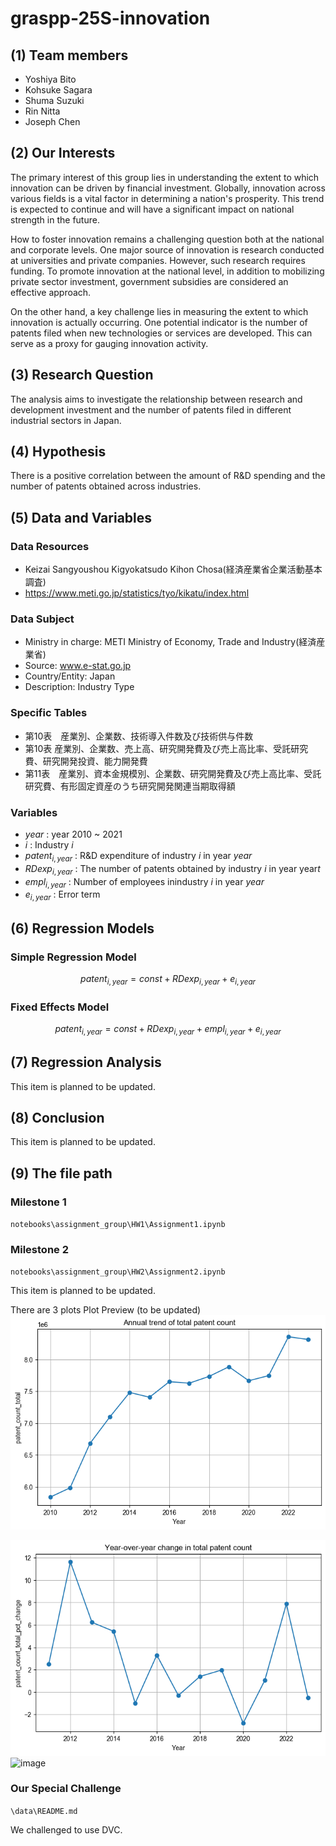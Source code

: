 # graspp-25S-innovation

## (1) Team members

- Yoshiya Bito
- Kohsuke Sagara
- Shuma Suzuki
- Rin Nitta
- Joseph Chen

## (2) Our Interests

The primary interest of this group lies in understanding the extent to which innovation can be driven by financial investment.
Globally, innovation across various fields is a vital factor in determining a nation's prosperity. This trend is expected to continue and will have a significant impact on national strength in the future.

How to foster innovation remains a challenging question both at the national and corporate levels. One major source of innovation is research conducted at universities and private companies. However, such research requires funding. To promote innovation at the national level, in addition to mobilizing private sector investment, government subsidies are considered an effective approach.

On the other hand, a key challenge lies in measuring the extent to which innovation is actually occurring. One potential indicator is the number of patents filed when new technologies or services are developed. This can serve as a proxy for gauging innovation activity.

## (3) Research Question

The analysis aims to investigate the relationship between research and development investment and the number of patents filed in different industrial sectors in Japan.

## (4) Hypothesis

There is a positive correlation between the amount of R&D spending and the number of patents obtained across industries.

## (5) Data and Variables

### Data Resources

- Keizai Sangyoushou Kigyokatsudo Kihon Chosa(経済産業省企業活動基本調査)
- https://www.meti.go.jp/statistics/tyo/kikatu/index.html

### Data Subject

- Ministry in charge: METI Ministry of Economy, Trade and Industry(経済産業省)
- Source: www.e-stat.go.jp
- Country/Entity: Japan
- Description: Industry Type

### Specific Tables

- 第10表　産業別、企業数、技術導入件数及び技術供与件数
- 第10表  産業別、企業数、売上高、研究開発費及び売上高比率、受託研究費、研究開発投資、能力開発費
- 第11表　産業別、資本金規模別、企業数、研究開発費及び売上高比率、受託研究費、有形固定資産のうち研究開発関連当期取得額

### Variables

- $year$ : year 2010 ~ 2021
- $i$ : Industry $i$
- $patent_{i, year}$ : R&D expenditure of industry $i$ in year $year$
- $RDexp_{i, year}$ : The number of patents obtained by industry $i$ in year year$t$
- $empl_{i, year}$ : Number of employees inindustry $i$ in year $year$
- $e_{i, year}$ : Error term

## (6) Regression Models

### Simple Regression Model

$$
patent_{i, year} = const + RDexp_{i, year} + e_{i, year}
$$

### Fixed Effects Model

$$
patent_{i, year} = const + RDexp_{i, year} + empl_{i, year} + e_{i, year}
$$

## (7) Regression Analysis

This item is planned to be updated.

## (8) Conclusion

This item is planned to be updated.

## (9) The file path

### Milestone 1

`notebooks\assignment_group\HW1\Assignment1.ipynb`

### Milestone 2

`notebooks\assignment_group\HW2\Assignment2.ipynb`

This item is planned to be updated.

There are 3 plots
Plot Preview (to be updated)
![1748228982837](image/README/1748228982837.png)

![1748228870896](image/README/1748228870896.png)
![image](https://github.com/user-attachments/assets/defa6edd-2b1e-455c-a813-1757f478e5c9)

### Our Special Challenge

`\data\README.md`

We challenged to use DVC.
